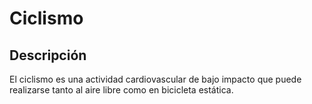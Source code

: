 # Ciclismo

## Descripción
El ciclismo es una actividad cardiovascular de bajo impacto que puede realizarse tanto al aire libre como en bicicleta estática.